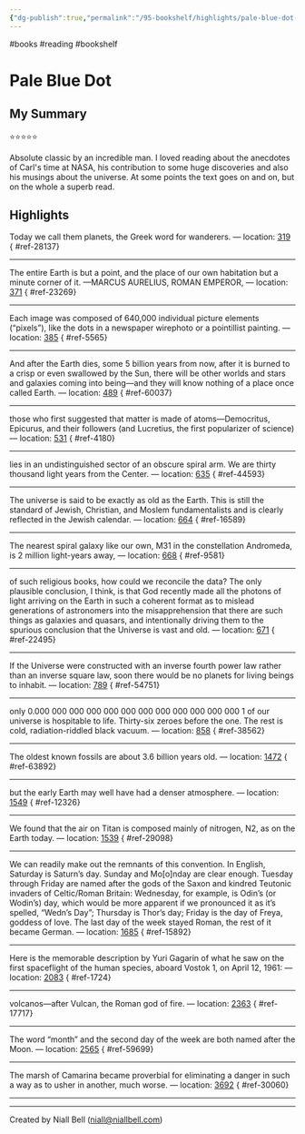 ```yaml
---
{"dg-publish":true,"permalink":"/95-bookshelf/highlights/pale-blue-dot-by-carl-sagan/","hide":true,"noteIcon":"","created":"2024-11-21T05:31:31.133-08:00","updated":"2024-12-11T08:13:00.038-08:00"}
---
```


#books #reading #bookshelf

# Pale Blue Dot
## My Summary

⭐️⭐️⭐️⭐️⭐️

Absolute classic by an incredible man. I loved reading about the anecdotes of Carl's time at NASA, his contribution to some huge discoveries and also his musings about the universe. At some points the text goes on and on, but on the whole a superb read.
## Highlights

Today we call them planets, the Greek word for wanderers. — location: [319]()
{ #ref-28137}


---
The entire Earth is but a point, and the place of our own habitation but a minute corner of it. —MARCUS AURELIUS, ROMAN EMPEROR, — location: [371]()
{ #ref-23269}


---
Each image was composed of 640,000 individual picture elements (“pixels”), like the dots in a newspaper wirephoto or a pointillist painting. — location: [385]()
{ #ref-5565}


---
And after the Earth dies, some 5 billion years from now, after it is burned to a crisp or even swallowed by the Sun, there will be other worlds and stars and galaxies coming into being—and they will know nothing of a place once called Earth. — location: [489]()
{ #ref-60037}


---
those who first suggested that matter is made of atoms—Democritus, Epicurus, and their followers (and Lucretius, the first popularizer of science) — location: [531]()
{ #ref-4180}


---
lies in an undistinguished sector of an obscure spiral arm. We are thirty thousand light years from the Center. — location: [635]()
{ #ref-44593}


---
The universe is said to be exactly as old as the Earth. This is still the standard of Jewish, Christian, and Moslem fundamentalists and is clearly reflected in the Jewish calendar. — location: [664]()
{ #ref-16589}


---
The nearest spiral galaxy like our own, M31 in the constellation Andromeda, is 2 million light-years away, — location: [668]()
{ #ref-9581}


---
of such religious books, how could we reconcile the data? The only plausible conclusion, I think, is that God recently made all the photons of light arriving on the Earth in such a coherent format as to mislead generations of astronomers into the misapprehension that there are such things as galaxies and quasars, and intentionally driving them to the spurious conclusion that the Universe is vast and old. — location: [671]()
{ #ref-22495}


---
If the Universe were constructed with an inverse fourth power law rather than an inverse square law, soon there would be no planets for living beings to inhabit. — location: [789]()
{ #ref-54751}


---
only 0.000 000 000 000 000 000 000 000 000 000 000 000 1 of our universe is hospitable to life. Thirty-six zeroes before the one. The rest is cold, radiation-riddled black vacuum. — location: [858]()
{ #ref-38562}


---
The oldest known fossils are about 3.6 billion years old. — location: [1472]()
{ #ref-63892}


---
but the early Earth may well have had a denser atmosphere. — location: [1549]()
{ #ref-12326}


---
We found that the air on Titan is composed mainly of nitrogen, N2, as on the Earth today. — location: [1539]()
{ #ref-29098}


---
We can readily make out the remnants of this convention. In English, Saturday is Saturn’s day. Sunday and Mo[o]nday are clear enough. Tuesday through Friday are named after the gods of the Saxon and kindred Teutonic invaders of Celtic/Roman Britain: Wednesday, for example, is Odin’s (or Wodin’s) day, which would be more apparent if we pronounced it as it’s spelled, “Wedn’s Day”; Thursday is Thor’s day; Friday is the day of Freya, goddess of love. The last day of the week stayed Roman, the rest of it became German. — location: [1685]()
{ #ref-15892}


---
Here is the memorable description by Yuri Gagarin of what he saw on the first spaceflight of the human species, aboard Vostok 1, on April 12, 1961: — location: [2083]()
{ #ref-1724}


---
volcanos—after Vulcan, the Roman god of fire. — location: [2363]()
{ #ref-17717}


---
The word “month” and the second day of the week are both named after the Moon. — location: [2565]()
{ #ref-59699}


---
The marsh of Camarina became proverbial for eliminating a danger in such a way as to usher in another, much worse. — location: [3692]()
{ #ref-30060}


---


---
Created by Niall Bell (niall@niallbell.com)
